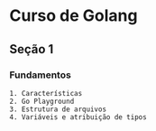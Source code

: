 # Curso de Golang

## Seção 1 

### Fundamentos
    1. Características
    2. Go Playground
    3. Estrutura de arquivos
    4. Variáveis e atribuição de tipos